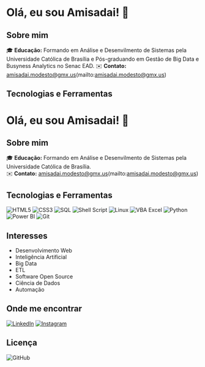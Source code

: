 # Olá, eu sou Amisadai! 👋

## Sobre mim

🎓 **Educação:** Formando em Análise e Desenvilmento de Sistemas pela Universidade Católica de Brasília e Pós-graduando em Gestão de Big Data e Busyness Analytics no Senac EAD.
✉️ **Contato:** amisadai.modesto@gmx.us(mailto:amisadai.modesto@gmx.us)

## Tecnologias e Ferramentas

# Olá, eu sou Amisadai! 👋

## Sobre mim

🎓 **Educação:** Formando em Análise e Desenvilmento de Sistemas pela Universidade Católica de Brasília.  
✉️ **Contato:** amisadai.modesto@gmx.us(mailto:amisadai.modesto@gmx.us)

## Tecnologias e Ferramentas
![HTML5](https://img.shields.io/badge/HTML5-E34F26?style=for-the-badge&logo=html5&logoColor=white)
![CSS3](https://img.shields.io/badge/CSS3-1572B6?style=for-the-badge&logo=css3&logoColor=white)
![SQL](https://img.shields.io/badge/SQL-336791?style=for-the-badge&logo=postgresql&logoColor=white)
![Shell Script](https://img.shields.io/badge/Shell_Script-4EAA25?style=for-the-badge&logo=gnu-bash&logoColor=white)
![Linux](https://img.shields.io/badge/Linux-FCC624?style=for-the-badge&logo=linux&logoColor=black)
![VBA Excel](https://img.shields.io/badge/VBA%20Excel-217346?style=for-the-badge&logo=microsoft&logoColor=white)
![Python](https://img.shields.io/badge/Python-3776AB?style=for-the-badge&logo=python&logoColor=white)
![Power BI](https://img.shields.io/badge/Power_BI-F2C811?style=for-the-badge&logo=power-bi&logoColor=black)
![Git](https://img.shields.io/badge/Git-F05032?style=for-the-badge&logo=git&logoColor=white)

## Interesses

- Desenvolvimento Web
- Inteligência Artificial
- Big Data
- ETL
- Software Open Source
- Ciência de Dados
- Automação

## Onde me encontrar

[![LinkedIn](https://img.shields.io/badge/LinkedIn-0077B5?style=for-the-badge&logo=linkedin&logoColor=white)](https://www.linkedin.com/in/amisadai-modesto/)
[![Instagram](https://img.shields.io/badge/Instagram-E4405F?style=for-the-badge&logo=instagram&logoColor=white)](https://instagram.com/amisadai.modesto)

## Licença

![GitHub](https://img.shields.io/github/license/https://github.com/amisadaimodesto/amisadaimodesto/amisadaimodesto?style=for-the-badge)


<!---
amisadaimodesto/amisadaimodesto is a ✨ special ✨ repository because its `README.md` (this file) appears on your GitHub profile.
You can click the Preview link to take a look at your changes.
--->
